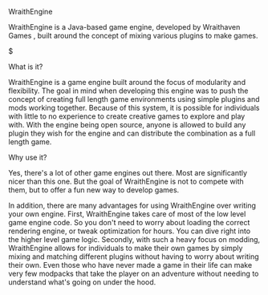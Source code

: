 
WraithEngine

WraithEngine is a Java-based game engine, developed by Wraithaven Games , built around the concept of mixing various plugins to make games.

$

What is it?

WraithEngine is a game engine built around the focus of modularity and flexibility. The goal in mind when developing this engine was to push the concept of creating full length game environments using simple plugins and mods working together. Because of this system, it is possible for individuals with little to no experience to create creative games to explore and play with. With the engine being open source, anyone is allowed to build any plugin they wish for the engine and can distribute the combination as a full length game.

Why use it?

Yes, there's a lot of other game engines out there. Most are significantly nicer than this one. But the goal of WraithEngine is not to compete with them, but to offer a fun new way to develop games.

In addition, there are many advantages for using WraithEngine over writing your own engine. First, WraithEngine takes care of most of the low level game engine code. So you don't need to worry about loading the correct rendering engine, or tweak optimization for hours. You can dive right into the higher level game logic. Secondly, with such a heavy focus on modding, WraithEngine allows for individuals to make their own games by simply mixing and matching different plugins without having to worry about writing their own. Even those who have never made a game in their life can make very few modpacks that take the player on an adventure without needing to understand what's going on under the hood.